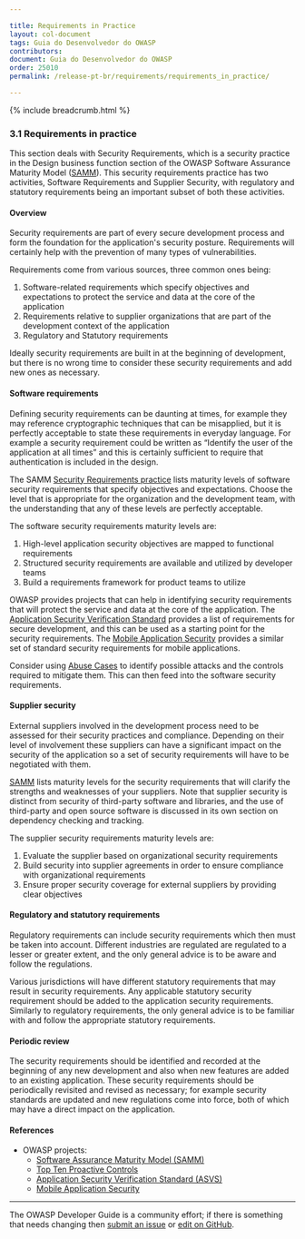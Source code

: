 ```yaml
---

title: Requirements in Practice
layout: col-document
tags: Guia do Desenvolvedor do OWASP
contributors:
document: Guia do Desenvolvedor do OWASP
order: 25010
permalink: /release-pt-br/requirements/requirements_in_practice/

---
```


{% include breadcrumb.html %}

### 3.1 Requirements in practice

This section deals with Security Requirements, which is a security practice in the Design business function
section of the OWASP Software Assurance Maturity Model ([SAMM][samm]).
This security requirements practice has two activities, Software Requirements and Supplier Security,
with regulatory and statutory requirements being an important subset of both these activities.

#### Overview

Security requirements are part of every secure development process
and form the foundation for the application's security posture.
Requirements will certainly help with the prevention of many types of vulnerabilities.

Requirements come from various sources, three common ones being:

1. Software-related requirements which specify objectives and expectations
    to protect the service and data at the core of the application
2. Requirements relative to supplier organizations that are part of the development context of the application
3. Regulatory and Statutory requirements

Ideally security requirements are built in at the beginning of development,
but there is no wrong time to consider these security requirements and add new ones as necessary.

#### Software requirements

Defining security requirements can be daunting at times,
for example they may reference cryptographic techniques that can be misapplied,
but it is perfectly acceptable to state these requirements in everyday language.
For example a security requirement could be written as “Identify the user of the application at all times”
and this is certainly sufficient to require that authentication is included in the design.

The SAMM [Security Requirements practice][sammdsr] lists maturity levels of software security requirements
that specify objectives and expectations.
Choose the level that is appropriate for the organization and the development team,
with the understanding that any of these levels are perfectly acceptable.

The software security requirements maturity levels are:

1. High-level application security objectives are mapped to functional requirements
2. Structured security requirements are available and utilized by developer teams
3. Build a requirements framework for product teams to utilize

OWASP provides projects that can help in identifying security requirements
that will protect the service and data at the core of the application.
The [Application Security Verification Standard][asvs] provides a list of requirements for secure development,
and this can be used as a starting point for the security requirements.
The [Mobile Application Security][mas] provides a similar set of standard security requirements for mobile applications.

Consider using [Abuse Cases][csabuse] to identify possible attacks and the controls required to mitigate them.
This can then feed into the software security requirements.

#### Supplier security

External suppliers involved in the development process need to be assessed for their security practices and compliance.
Depending on their level of involvement these suppliers can have a significant impact on the security of the application
so a set of security requirements will have to be negotiated with them.

[SAMM][sammdsr] lists maturity levels for the security requirements
that will clarify the strengths and weaknesses of your suppliers.
Note that supplier security is distinct from security of third-party software and libraries,
and the use of third-party and open source software is discussed
in its own section on dependency checking and tracking.

The supplier security requirements maturity levels are:

1. Evaluate the supplier based on organizational security requirements
2. Build security into supplier agreements in order to ensure compliance with organizational requirements
3. Ensure proper security coverage for external suppliers by providing clear objectives

#### Regulatory and statutory requirements

Regulatory requirements can include security requirements which then must be taken into account.
Different industries are regulated are regulated to a lesser or greater extent,
and the only general advice is to be aware and follow the regulations.

Various jurisdictions will have different statutory requirements that may result in security requirements.
Any applicable statutory security requirement should be added to the application security requirements.
Similarly to regulatory requirements,
the only general advice is to be familiar with and follow the appropriate statutory requirements.

#### Periodic review

The security requirements should be identified and recorded at the beginning of any new development
and also when new features are added to an existing application.
These security requirements should be periodically revisited and revised as necessary;
for example security standards are updated and new regulations come into force,
both of which may have a direct impact on the application.

#### References

* OWASP projects:
  * [Software Assurance Maturity Model (SAMM)][samm]
  * [Top Ten Proactive Controls][proactive10]
  * [Application Security Verification Standard (ASVS)][asvs]
  * [Mobile Application Security][mas]

----

The OWASP Developer Guide is a community effort; if there is something that needs changing
then [submit an issue][issue0501] or [edit on GitHub][edit0501].

[asvs]: https://owasp.org/www-project-application-security-verification-standard/
[csabuse]: https://cheatsheetseries.owasp.org/cheatsheets/Abuse_Case_Cheat_Sheet
[issue0501]: https://github.com/OWASP/www-project-developer-guide/issues/new?labels=enhancement&template=request.md&title=Update:%2005-requirements/01-requirements
[mas]: https://mas.owasp.org/
[edit0501]: https://github.com/OWASP/www-project-developer-guide/blob/main/draft/05-requirements/01-requirements.md
[proactive10]: https://owasp.org/www-project-proactive-controls/
[samm]: https://owaspsamm.org/about/
[sammdsr]: https://owaspsamm.org/model/design/security-requirements/
